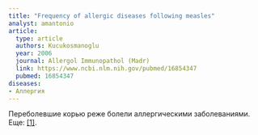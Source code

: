 ```yaml
---
title: "Frequency of allergic diseases following measles"
analyst: amantonio
article:
  type: article
  authors: Kucukosmanoglu
  year: 2006
  journal: Allergol Immunopathol (Madr)
  link: https://www.ncbi.nlm.nih.gov/pubmed/16854347
  pubmed: 16854347
diseases:
- Аллергия
---
```


Переболевшие корью реже болели аллергическими заболеваниями. Еще: [[1]](https://www.ncbi.nlm.nih.gov/pubmed/14998384).
